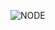 ![NODE](https://github.com/CodeSystem2022/BrainStorm-CuartoSemestre/assets/113069344/3f2aed71-e127-4b7e-828b-504b9ef3a6b4)
